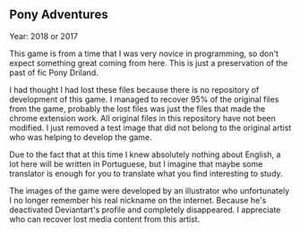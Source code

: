 ## Pony Adventures

Year: 2018 or 2017

This game is from a time that I was very novice in programming, so don't expect something great coming from here. This is just a preservation of the past of fic Pony Driland.

I had thought I had lost these files because there is no repository of development of this game. I managed to recover 95% of the original files from the game, probably the lost files was just the files that made the chrome extension work. All original files in this repository have not been modified. I just removed a test image that did not belong to the original artist who was helping to develop the game.

Due to the fact that at this time I knew absolutely nothing about English, a lot here will be written in Portuguese, but I imagine that maybe some translator is enough for you to translate what you find interesting to study.

The images of the game were developed by an illustrator who unfortunately I no longer remember his real nickname on the internet. Because he's deactivated Deviantart's profile and completely disappeared. I appreciate who can recover lost media content from this artist.